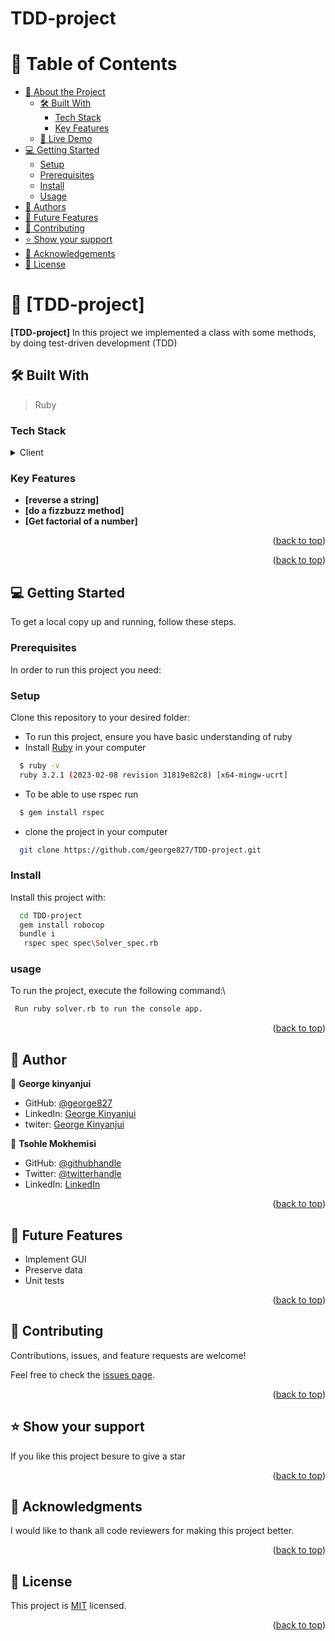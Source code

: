 

# TDD-project

<a name="readme-top"></a>

# 📗 Table of Contents

- [📖 About the Project](#about-project)
  - [🛠 Built With](#built-with)
    - [Tech Stack](#tech-stack)
    - [Key Features](#key-features)
  - [🚀 Live Demo](#live-demo)
- [💻 Getting Started](#getting-started)
  - [Setup](#setup)
  - [Prerequisites](#prerequisites)
  - [Install](#install)
  - [Usage](#usage)
- [👥 Authors](#authors)
- [🔭 Future Features](#future-features)
- [🤝 Contributing](#contributing)
- [⭐️ Show your support](#support)
- [🙏 Acknowledgements](#acknowledgements)
- [📝 License](#license)


# 📖 [TDD-project] <a name="about-project"></a>

**[TDD-project]** In this project we implemented a class with some methods, by doing test-driven development (TDD)


## 🛠 Built With <a name="built-with"></a>

> Ruby

### Tech Stack <a name="tech-stack"></a>



<details>
  <summary>Client</summary>
  <ul>
    <li><a href="https://docs.rubocop.org/">Ruby</a></li>
  </ul>
</details>


### Key Features <a name="key-features"></a>

- **[reverse a string]**
- **[do a fizzbuzz method]**
- **[Get factorial of a number]**

<p align="right">(<a href="#readme-top">back to top</a>)</p>



<p align="right">(<a href="#readme-top">back to top</a>)</p>


## 💻 Getting Started <a name="getting-started"></a>


To get a local copy up and running, follow these steps.

### Prerequisites

In order to run this project you need:



### Setup

Clone this repository to your desired folder:
- To run this project, ensure you have basic understanding of ruby
- Install [Ruby](https://rubyinstaller.org/downloads/) in your computer
```sh
  $ ruby -v
  ruby 3.2.1 (2023-02-08 revision 31819e82c8) [x64-mingw-ucrt]
```
- To be able to use rspec run
```sh
  $ gem install rspec
```

- clone the project in your computer

```sh
  git clone https://github.com/george827/TDD-project.git
```

### Install

Install this project with:


```sh
  cd TDD-project
  gem install robocop
  bundle i
   rspec spec spec\Solver_spec.rb
```

### usage
To run the project, execute the following command:\

```sh
 Run ruby solver.rb to run the console app.
 ```


<p align="right">(<a href="#readme-top">back to top</a>)</p>



## 👥 Author <a name="authors"></a>


👤 **George kinyanjui**

- GitHub: [@george827](https://github.com/george827)
- LinkedIn: [George Kinyanjui](https://www.linkedin.com/in/georgekinyanjui/)
- twiter: [George Kinyanjui](https://twitter.com/geok8376)

👤 **Tsohle Mokhemisi**

- GitHub: [@githubhandle](https://github.com/tsohleDev2)
- Twitter: [@twitterhandle](https://twitter.com/RealTsohle)
- LinkedIn: [LinkedIn](https://www.linkedin.com/in/tsohle-mokhemisi-3687401b2/)

<p align="right">(<a href="#readme-top">back to top</a>)</p>


## 🔭 Future Features <a name="future-features"></a>

- Implement GUI
- Preserve data
- Unit tests


<p align="right">(<a href="#readme-top">back to top</a>)</p>

## 🤝 Contributing <a name="contributing"></a>

Contributions, issues, and feature requests are welcome!

Feel free to check the [issues page](https://github.com/george827/TDD-project/issues).

<p align="right">(<a href="#readme-top">back to top</a>)</p>


## ⭐️ Show your support <a name="support"></a>

If you like this project besure to give a star 

<p align="right">(<a href="#readme-top">back to top</a>)</p>


## 🙏 Acknowledgments <a name="acknowledgements"></a>

I would like to thank all code reviewers for making this project better.

<p align="right">(<a href="#readme-top">back to top</a>)</p>


## 📝 License <a name="license"></a>

This project is [MIT](https://github.com/george827/TDD-project/blob/main/LICENSE) licensed.

<p align="right">(<a href="#readme-top">back to top</a>)</p>